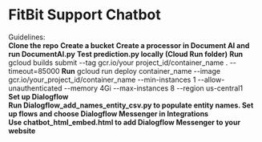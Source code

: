 # FitBit Support Chatbot

Guidelines:  
<b>  Clone the repo</b>
<b>  Create a bucket</b>
<b>  Create a processor in Document AI and run DocumentAI.py</b>
<b>  Test prediction.py locally (Cloud Run folder)</b>
<b>  Run</b> gcloud builds submit --tag gcr.io/your project_id/container_name . --timeout=85000
<b>  Run</b> gcloud run deploy container_name --image gcr.io/your_project_id/container_name --min-instances 1 --allow-unauthenticated --memory 4Gi --max-instances 8 --region us-central1  
<b>  Set up Dialogflow</b>   
<b>  Run Dialogflow_add_names_entity_csv.py to populate entity names. Set up flows and choose Dialogflow Messenger in Integrations</b>  
<b>  Use chatbot_html_embed.html to add Dialogflow Messenger to your website</b>  
